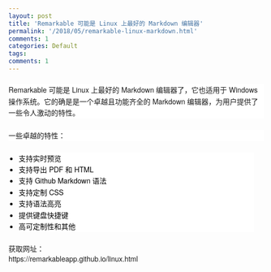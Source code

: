 ```yaml
---
layout: post
title: 'Remarkable 可能是 Linux 上最好的 Markdown 编辑器'
permalink: '/2018/05/remarkable-linux-markdown.html'
comments: 1
categories: Default
tags: 
comments: 1
---
```

<div style='background-color: white; border: 0px; font-family: 微软雅黑, "Microsoft Yahei", "Droid Sans", "Helvetica Neue", Helvetica, Arial, sans-serif; font-size: 14px; line-height: 1.6em; margin-bottom: 1.6em; margin-top: 1.6em; outline: 0px; padding: 0px; vertical-align: baseline;'>Remarkable 可能是 Linux 上最好的 Markdown 编辑器了，它也适用于 Windows 操作系统。它的确是是一个卓越且功能齐全的 Markdown 编辑器，为用户提供了一些令人激动的特性。</div>

<div style='background-color: white; border: 0px; font-family: 微软雅黑, "Microsoft Yahei", "Droid Sans", "Helvetica Neue", Helvetica, Arial, sans-serif; font-size: 14px; line-height: 1.6em; margin-bottom: 1.6em; margin-top: 1.6em; outline: 0px; padding: 0px; vertical-align: baseline;'>一些卓越的特性：</div>

  

<div style='background-color: white; border: 0px; font-family: 微软雅黑, "Microsoft Yahei", "Droid Sans", "Helvetica Neue", Helvetica, Arial, sans-serif; font-size: 14px; line-height: 1.6em; margin-bottom: 1.6em; margin-top: 1.6em; outline: 0px; padding: 0px; vertical-align: baseline;'><a class="fancybox" href="http://www.tecmint.com/wp-content/uploads/2016/07/Remarkable-Markdown-Editor-for-Linux.png" rel="article0" style="border: 0px; color: #e32d40; font-family: inherit; font-style: inherit; font-weight: inherit; margin: 0px; outline: 0px; padding: 0px; text-decoration-line: none; vertical-align: baseline;" title=""></a></div>

  

<ul style='-webkit-text-stroke-width: 0px; background-color: white; border: 0px; color: black; font-family: 微软雅黑, "Microsoft Yahei", "Droid Sans", "Helvetica Neue", Helvetica, Arial, sans-serif; font-size: 14px; font-style: normal; font-variant-caps: normal; font-variant-ligatures: normal; font-weight: 400; letter-spacing: normal; line-height: 1.6em; list-style: disc; margin: 1.6em 20px; orphans: 2; outline: 0px; padding: 0px; text-align: start; text-decoration-color: initial; text-decoration-style: initial; text-indent: 0px; text-transform: none; vertical-align: baseline; white-space: normal; widows: 2; word-spacing: 0px;'><li style="border: 0px; font-family: inherit; font-size: 14px; font-style: inherit; font-weight: inherit; margin: 0px; outline: 0px; padding: 0px; vertical-align: baseline;">支持实时预览</li><li style="border: 0px; font-family: inherit; font-size: 14px; font-style: inherit; font-weight: inherit; margin: 0px; outline: 0px; padding: 0px; vertical-align: baseline;">支持导出 PDF 和 HTML</li><li style="border: 0px; font-family: inherit; font-size: 14px; font-style: inherit; font-weight: inherit; margin: 0px; outline: 0px; padding: 0px; vertical-align: baseline;">支持 Github Markdown 语法</li><li style="border: 0px; font-family: inherit; font-size: 14px; font-style: inherit; font-weight: inherit; margin: 0px; outline: 0px; padding: 0px; vertical-align: baseline;">支持定制 CSS</li><li style="border: 0px; font-family: inherit; font-size: 14px; font-style: inherit; font-weight: inherit; margin: 0px; outline: 0px; padding: 0px; vertical-align: baseline;">支持语法高亮</li><li style="border: 0px; font-family: inherit; font-size: 14px; font-style: inherit; font-weight: inherit; margin: 0px; outline: 0px; padding: 0px; vertical-align: baseline;">提供键盘快捷键</li><li style="border: 0px; font-family: inherit; font-size: 14px; font-style: inherit; font-weight: inherit; margin: 0px; outline: 0px; padding: 0px; vertical-align: baseline;">高可定制性和其他</li></ul>

<div><span style="font-family: 微软雅黑, Microsoft Yahei, Droid Sans, Helvetica Neue, Helvetica, Arial, sans-serif;"><span style="font-size: 14px;">获取网址：</span></span></div>

<div><span style="font-family: 微软雅黑, Microsoft Yahei, Droid Sans, Helvetica Neue, Helvetica, Arial, sans-serif;"><span style="font-size: 14px;">https://remarkableapp.github.io/linux.html</span></span></div>